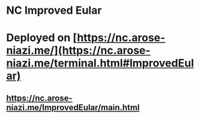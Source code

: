 # NC Improved Eular
 
# Deployed on [https://nc.arose-niazi.me/](https://nc.arose-niazi.me/terminal.html#ImprovedEular)
## https://nc.arose-niazi.me/ImprovedEular/main.html
